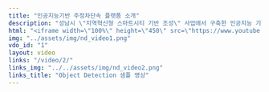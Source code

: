```yaml
---
title: "인공지능기반 주정차단속 플랫폼 소개"
description: "성남시 \"지역혁신형 스마트시티 기반 조성\" 사업에서 구축한 인공지능 기반 불법주정차 통합플랫폼 소개 영상입니다. 차량을 촬영할 수 있는 CCTV와 연계해서 실시간으로 주정차 단속을 하고, 통합플랫폼인 MindTrip을 통해 차량 번호판 인식과 얼굴 자동 마스킹을 위한 데이터 가공 및 학습을 진행합니다. 그리고 기타 다른 용도로 사용될 수 있는 사례도 소개합니다."
html: "<iframe width=\"100%\" height=\"450\" src=\"https://www.youtube.com/embed/C4DsS6Xxwtk\" frameborder=\"0\" allow=\"accelerometer; autoplay; encrypted-media; gyroscope; picture-in-picture\" allowfullscreen></iframe>"
img: "../assets/img/nd_video1.png"
vdo_id: "1"
layout: video
links: "/video/2/"
links_img: "../../assets/img/nd_video2.png"
links_title: "Object Detection 샘플 영상"
---
```

